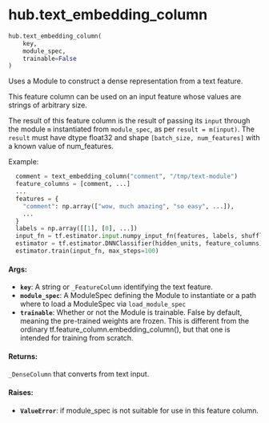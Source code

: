<div itemscope itemtype="http://developers.google.com/ReferenceObject">
<meta itemprop="name" content="hub.text_embedding_column" />
</div>

# hub.text_embedding_column

``` python
hub.text_embedding_column(
    key,
    module_spec,
    trainable=False
)
```

Uses a Module to construct a dense representation from a text feature.

This feature column can be used on an input feature whose values are strings
of arbitrary size.

The result of this feature column is the result of passing its `input`
through the module `m` instantiated from `module_spec`, as per
`result = m(input)`. The `result` must have dtype float32 and shape
`[batch_size, num_features]` with a known value of num_features.

Example:

```python
  comment = text_embedding_column("comment", "/tmp/text-module")
  feature_columns = [comment, ...]
  ...
  features = {
    "comment": np.array(["wow, much amazing", "so easy", ...]),
    ...
  }
  labels = np.array([[1], [0], ...])
  input_fn = tf.estimator.input.numpy_input_fn(features, labels, shuffle=True)
  estimator = tf.estimator.DNNClassifier(hidden_units, feature_columns)
  estimator.train(input_fn, max_steps=100)
```

#### Args:

* <b>`key`</b>: A string or `_FeatureColumn` identifying the text feature.
* <b>`module_spec`</b>: A ModuleSpec defining the Module to instantiate or a path where
    to load a ModuleSpec via `load_module_spec`
* <b>`trainable`</b>: Whether or not the Module is trainable. False by default,
    meaning the pre-trained weights are frozen. This is different from the
    ordinary tf.feature_column.embedding_column(), but that one is intended
    for training from scratch.


#### Returns:

`_DenseColumn` that converts from text input.


#### Raises:

* <b>`ValueError`</b>: if module_spec is not suitable for use in this feature column.